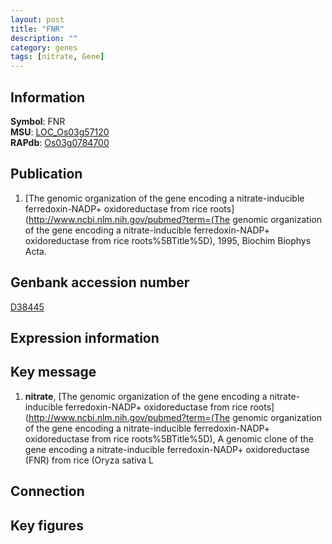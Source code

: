 ```yaml
---
layout: post
title: "FNR"
description: ""
category: genes
tags: [nitrate, Gene]
---
```


## Information
__Symbol__: FNR  
__MSU__: [LOC_Os03g57120](http://rice.plantbiology.msu.edu/cgi-bin/ORF_infopage.cgi?orf=LOC_Os03g57120)  
__RAPdb__: [Os03g0784700](http://rapdb.dna.affrc.go.jp/viewer/gbrowse_details/irgsp1?name=Os03g0784700)  

## Publication
1. [The genomic organization of the gene encoding a nitrate-inducible ferredoxin-NADP+ oxidoreductase from rice roots](http://www.ncbi.nlm.nih.gov/pubmed?term=(The genomic organization of the gene encoding a nitrate-inducible ferredoxin-NADP+ oxidoreductase from rice roots%5BTitle%5D), 1995, Biochim Biophys Acta.

## Genbank accession number
[D38445](http://www.ncbi.nlm.nih.gov/nuccore/D38445)

## Expression information

## Key message
1. __nitrate__, [The genomic organization of the gene encoding a nitrate-inducible ferredoxin-NADP+ oxidoreductase from rice roots](http://www.ncbi.nlm.nih.gov/pubmed?term=(The genomic organization of the gene encoding a nitrate-inducible ferredoxin-NADP+ oxidoreductase from rice roots%5BTitle%5D), A genomic clone of the gene encoding a nitrate-inducible ferredoxin-NADP+ oxidoreductase (FNR) from rice (Oryza sativa L

## Connection

## Key figures


